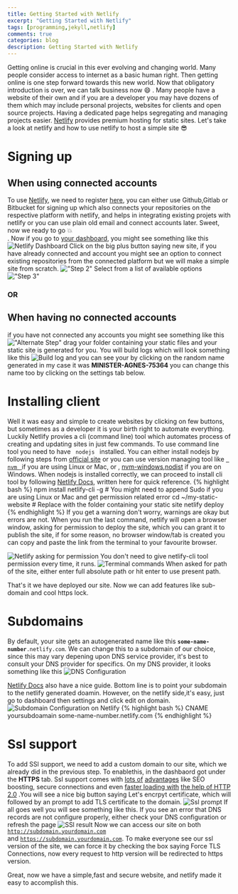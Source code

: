 ```yaml
---
title: Getting Started with Netlify
excerpt: "Getting Started with Netlify"
tags: [programming,jekyll,netlify]
comments: true
categories: blog
description: Getting Started with Netlify
---
```


Getting online is crucial in this ever evolving and changing world. Many people consider access to internet as a basic human right. Then getting online is one step forward towards this new world. Now that obligatory introduction is over, we can talk business now :smile: . Many people have a website of their own and if you are a developer you may have dozens of them which may include personal projects, websites for clients and open source projects. Having a dedicated page helps segregating and managing projects easier. [Netlify](https://www.netlify.com/) provides premium hosting for static sites. Let's take a look at netlify and how to use netlify to host a simple site :sunglasses:

# Signing up

## When using connected accounts
To use [Netlify](https://www.netlify.com/), we need to register [here](https://app.netlify.com/signup), you can either use Github,Gitlab or Bitbucket for signing up which also connects your repositories on the respective platform with netlify, and helps in integrating existing projets with netlify or you can use plain old email and connect accounts later. Sweet, now we ready to go :boom:<br>. Now if you go to [ your dashboard](https://app.netlify.com/), you might see something like this  <img src="/images/started_netlify/dashboard.png" alt="Netlify Dashboard"> Click on the big plus button saying new site, if you have already connected and account you might see an option to connect existing repositories from the connected platform but we will make a simple site from scratch.
!["Step 2"](/images/started_netlify/step_2.png)
Select from a list of available options !["Step 3"](/images/started_netlify/step_3.png)

### OR

## When having no connected accounts
if you have not connected any accounts you might see something like this !["Alternate Step"](/images/started_netlify/alt_step.png) drag your folder containing your static files and your static site is generated for you. You will build logs which will look something like this ![Build log](/images/started_netlify/folder_build_log.png) and you can see your by clicking on the random name generated in my case it was **MINISTER-AGNES-75364**  you can change this name too by clicking on the settings tab below.




# Installing client
Well it was easy and simple to create websites by clicking on few buttons, but sometimes as a developer it is your birth right to automate everything. Luckily Netlify provies a cli (command line) tool which automates process of creating and updating sites in just few commands. To use command line tool you need to have <code> nodejs </code> installed. You can either install nodejs by following steps from [official site](https://nodejs.org/en/download/) or you can use version managing tool like <a href="https://github.com/creationix/nvm"> <code> nvm </code> </a> if you are using Linux or Mac, or ,  [nvm-windows](https://github.com/coreybutler/nvm-windows),[nodist](https://github.com/marcelklehr/nodist) if you are on Windows.
When nodejs is installed correctly, we can proceed to install cli tool by following [Netlify Docs](https://www.netlify.com/docs), written here for quick reference.
{% highlight bash %}
npm install netlify-cli -g # You might need to append Sudo if you are using Linux or Mac and get permission related error
cd ~/my-static-website # Replace with the folder containing your static site
netlify deploy
{% endhighlight %}
If you get a warning don't worry, warnings are okay but errors are not.
When you run the last command, netlify will open a browser window, asking for permission to deploy the site, which you can grant it to publish the site, if for some reason, no browser window/tab is created you can copy and paste the link from the terminal to your favourite browser.

![Netlify asking for permission](/images/started_netlify/prompt.png)
You don't need to give netlify-cli tool permission every time, it runs.
![Terminal commands](/images/started_netlify/terminal.png)
When asked for path of the site, either enter full absolute path or hit enter to use present path.



That's it we have deployed our site. Now we can add features like sub-domain and cool https lock.

# Subdomains
By default, your site gets an autogenerated name like this <code><strong>some-name-number</strong>.netlify.com</code>. We can change this to a subdomain of our choice, since this may vary depening upon DNS service provider, it's best to consult your DNS provider for specifics. On my DNS provider, it looks something like this ![DNS Configuration](/images/started_netlify/cloudflare.png)

[Netlify Docs](https://docs.netlify.com/custom_domains/) also have a nice guide. Bottom line is to point your subdomain to the netlify generated doamin. However, on the netlify side,it's easy, just go to dashboard then settings and click edit on domain.
![Subdomain Configuration on Netlify](/images/started_netlify/subdomain.png)
{% highlight bash %}
CNAME yoursubdoamain some-name-number.netlify.com
{% endhighlight %}

# Ssl support
To add SSl support, we need to add a custom domain to our site, which we already did in the previous step. To enablethis, in the dashbaord got under the <strong>HTTPS</strong> tab. Ssl support comes with [lots of](https://https.cio.gov/everything/) [advantages](https://developers.google.com/web/fundamentals/security/encrypt-in-transit/why-https?hl=en) like SEO boosting, secure connections and even [faster loading with](http://blog.httpwatch.com/2015/01/16/a-simple-performance-comparison-of-https-spdy-and-http2/comment-page-1/) [the help of HTTP 2.0](http://www.zdnet.com/article/how-http2-will-speed-up-your-web-browsing/)
.You will see a nice big button saying Let's encrpyt certificate, which will followed by an prompt to add TLS certificate to the domain.
![Ssl prompt](/images/started_netlify/ssl_prompt.png)
If all goes well you will see something like this. If you see an error that  DNS records are not configure properly, either check your DNS configuration or refresh the page ![SSl result](/images/started_netlify/ssl_result.png) Now we can access our site on both <code> http://subdomain.yourdomain.com </code>and <code>https://subdomain.yourdomain.com</code>. To make everyone see our ssl version of the site, we can force it by checking the box saying Force TLS Connections, now every request to http version will be redirected to https version.


Great, now we have a simple,fast and secure website, and netlify made it easy to accomplish this.

